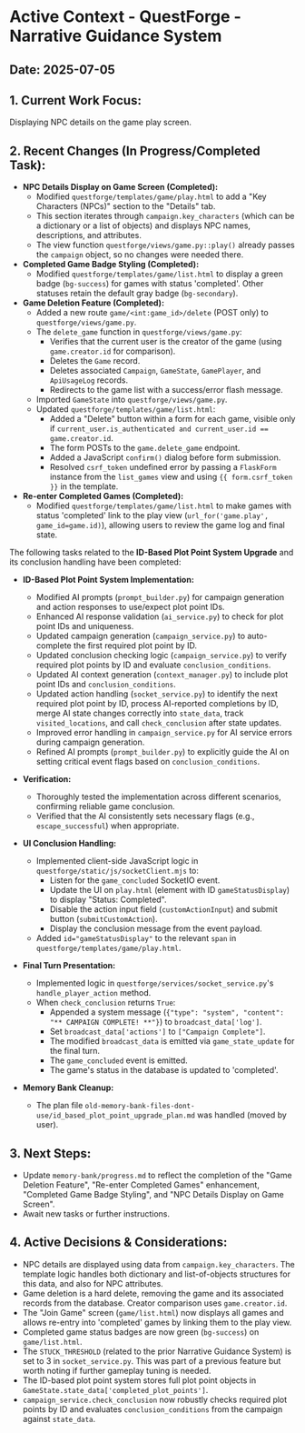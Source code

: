 # Active Context - QuestForge - Narrative Guidance System

## Date: 2025-07-05

## 1. Current Work Focus:
Displaying NPC details on the game play screen.

## 2. Recent Changes (In Progress/Completed Task):
*   **NPC Details Display on Game Screen (Completed):**
    *   Modified `questforge/templates/game/play.html` to add a "Key Characters (NPCs)" section to the "Details" tab.
    *   This section iterates through `campaign.key_characters` (which can be a dictionary or a list of objects) and displays NPC names, descriptions, and attributes.
    *   The view function `questforge/views/game.py::play()` already passes the `campaign` object, so no changes were needed there.
*   **Completed Game Badge Styling (Completed):**
    *   Modified `questforge/templates/game/list.html` to display a green badge (`bg-success`) for games with status 'completed'. Other statuses retain the default gray badge (`bg-secondary`).
*   **Game Deletion Feature (Completed):**
    *   Added a new route `game/<int:game_id>/delete` (POST only) to `questforge/views/game.py`.
    *   The `delete_game` function in `questforge/views/game.py`:
        *   Verifies that the current user is the creator of the game (using `game.creator.id` for comparison).
        *   Deletes the `Game` record.
        *   Deletes associated `Campaign`, `GameState`, `GamePlayer`, and `ApiUsageLog` records.
        *   Redirects to the game list with a success/error flash message.
    *   Imported `GameState` into `questforge/views/game.py`.
    *   Updated `questforge/templates/game/list.html`:
        *   Added a "Delete" button within a form for each game, visible only if `current_user.is_authenticated and current_user.id == game.creator.id`.
        *   The form POSTs to the `game.delete_game` endpoint.
        *   Added a JavaScript `confirm()` dialog before form submission.
        *   Resolved `csrf_token` undefined error by passing a `FlaskForm` instance from the `list_games` view and using `{{ form.csrf_token }}` in the template.
*   **Re-enter Completed Games (Completed):**
    *   Modified `questforge/templates/game/list.html` to make games with status 'completed' link to the play view (`url_for('game.play', game_id=game.id)`), allowing users to review the game log and final state.

The following tasks related to the **ID-Based Plot Point System Upgrade** and its conclusion handling have been completed:

*   **ID-Based Plot Point System Implementation:**
    *   Modified AI prompts (`prompt_builder.py`) for campaign generation and action responses to use/expect plot point IDs.
    *   Enhanced AI response validation (`ai_service.py`) to check for plot point IDs and uniqueness.
    *   Updated campaign generation (`campaign_service.py`) to auto-complete the first required plot point by ID.
    *   Updated conclusion checking logic (`campaign_service.py`) to verify required plot points by ID and evaluate `conclusion_conditions`.
    *   Updated AI context generation (`context_manager.py`) to include plot point IDs and `conclusion_conditions`.
    *   Updated action handling (`socket_service.py`) to identify the next required plot point by ID, process AI-reported completions by ID, merge AI state changes correctly into `state_data`, track `visited_locations`, and call `check_conclusion` after state updates.
    *   Improved error handling in `campaign_service.py` for AI service errors during campaign generation.
    *   Refined AI prompts (`prompt_builder.py`) to explicitly guide the AI on setting critical event flags based on `conclusion_conditions`.

*   **Verification:**
    *   Thoroughly tested the implementation across different scenarios, confirming reliable game conclusion.
    *   Verified that the AI consistently sets necessary flags (e.g., `escape_successful`) when appropriate.

*   **UI Conclusion Handling:**
    *   Implemented client-side JavaScript logic in `questforge/static/js/socketClient.mjs` to:
        *   Listen for the `game_concluded` SocketIO event.
        *   Update the UI on `play.html` (element with ID `gameStatusDisplay`) to display "Status: Completed".
        *   Disable the action input field (`customActionInput`) and submit button (`submitCustomAction`).
        *   Display the conclusion message from the event payload.
    *   Added `id="gameStatusDisplay"` to the relevant `span` in `questforge/templates/game/play.html`.

*   **Final Turn Presentation:**
    *   Implemented logic in `questforge/services/socket_service.py`'s `handle_player_action` method.
    *   When `check_conclusion` returns `True`:
        *   Appended a system message (`{"type": "system", "content": "** CAMPAIGN COMPLETE! **"}`) to `broadcast_data['log']`.
        *   Set `broadcast_data['actions']` to `["Campaign Complete"]`.
        *   The modified `broadcast_data` is emitted via `game_state_update` for the final turn.
        *   The `game_concluded` event is emitted.
        *   The game's status in the database is updated to 'completed'.

*   **Memory Bank Cleanup:**
    *   The plan file `old-memory-bank-files-dont-use/id_based_plot_point_upgrade_plan.md` was handled (moved by user).

## 3. Next Steps:
*   Update `memory-bank/progress.md` to reflect the completion of the "Game Deletion Feature", "Re-enter Completed Games" enhancement, "Completed Game Badge Styling", and "NPC Details Display on Game Screen".
*   Await new tasks or further instructions.

## 4. Active Decisions & Considerations:
*   NPC details are displayed using data from `campaign.key_characters`. The template logic handles both dictionary and list-of-objects structures for this data, and also for NPC attributes.
*   Game deletion is a hard delete, removing the game and its associated records from the database. Creator comparison uses `game.creator.id`.
*   The "Join Game" screen (`game/list.html`) now displays all games and allows re-entry into 'completed' games by linking them to the play view.
*   Completed game status badges are now green (`bg-success`) on `game/list.html`.
*   The `STUCK_THRESHOLD` (related to the prior Narrative Guidance System) is set to 3 in `socket_service.py`. This was part of a previous feature but worth noting if further gameplay tuning is needed.
*   The ID-based plot point system stores full plot point objects in `GameState.state_data['completed_plot_points']`.
*   `campaign_service.check_conclusion` now robustly checks required plot points by ID and evaluates `conclusion_conditions` from the campaign against `state_data`.
